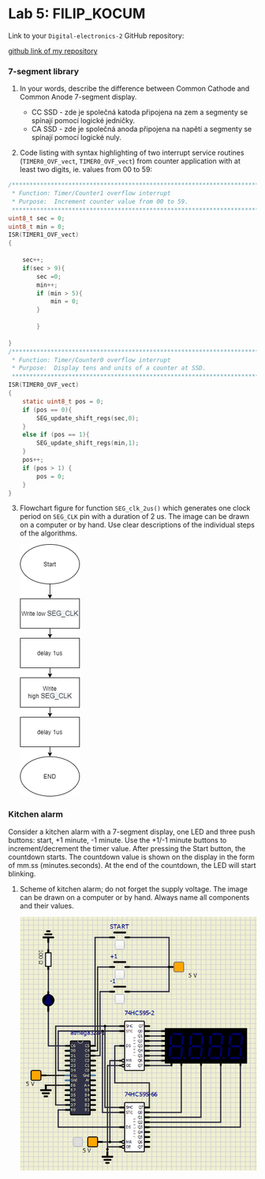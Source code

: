 # Lab 5: FILIP_KOCUM

Link to your `Digital-electronics-2` GitHub repository:

[github link of my repository](https://github.com/xkocum00/Digital-electronics-2)


### 7-segment library

1. In your words, describe the difference between Common Cathode and Common Anode 7-segment display.
   * CC SSD - zde je společná katoda připojena na zem a segmenty se spínají pomocí logické jedničky.
   * CA SSD - zde je společná anoda připojena na napětí a segmenty se spínají pomocí logické nuly.

2. Code listing with syntax highlighting of two interrupt service routines (`TIMER0_OVF_vect`, `TIMER0_OVF_vect`) from counter application with at least two digits, ie. values from 00 to 59:

```c
/**********************************************************************
 * Function: Timer/Counter1 overflow interrupt
 * Purpose:  Increment counter value from 00 to 59.
 **********************************************************************/
uint8_t sec = 0;
uint8_t min = 0;
ISR(TIMER1_OVF_vect)
{
    
    sec++;
    if(sec > 9){
        sec =0;
        min++;
        if (min > 5){
            min = 0;
        }
        
        }    

}
/**********************************************************************
 * Function: Timer/Counter0 overflow interrupt
 * Purpose:  Display tens and units of a counter at SSD.
 **********************************************************************/
ISR(TIMER0_OVF_vect)
{
    static uint8_t pos = 0;
    if (pos == 0){
        SEG_update_shift_regs(sec,0);
    }
    else if (pos == 1){
        SEG_update_shift_regs(min,1);
    }
    pos++;
    if (pos > 1) {
        pos = 0;
    }
}
```

3. Flowchart figure for function `SEG_clk_2us()` which generates one clock period on `SEG_CLK` pin with a duration of 2&nbsp;us. The image can be drawn on a computer or by hand. Use clear descriptions of the individual steps of the algorithms.

   ![your figure](IMAGES/1.png)


### Kitchen alarm

Consider a kitchen alarm with a 7-segment display, one LED and three push buttons: start, +1 minute, -1 minute. Use the +1/-1 minute buttons to increment/decrement the timer value. After pressing the Start button, the countdown starts. The countdown value is shown on the display in the form of mm.ss (minutes.seconds). At the end of the countdown, the LED will start blinking.

1. Scheme of kitchen alarm; do not forget the supply voltage. The image can be drawn on a computer or by hand. Always name all components and their values.

   ![your figure](IMAGES/2.png)
